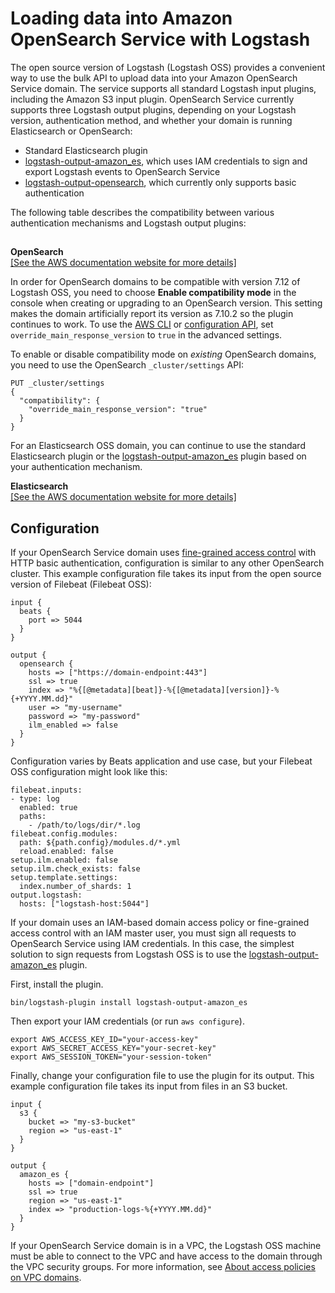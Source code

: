 # Loading data into Amazon OpenSearch Service with Logstash<a name="managedomains-logstash"></a>

The open source version of Logstash \(Logstash OSS\) provides a convenient way to use the bulk API to upload data into your Amazon OpenSearch Service domain\. The service supports all standard Logstash input plugins, including the Amazon S3 input plugin\. OpenSearch Service currently supports three Logstash output plugins, depending on your Logstash version, authentication method, and whether your domain is running Elasticsearch or OpenSearch:
+ Standard Elasticsearch plugin
+ [logstash\-output\-amazon\_es](https://github.com/opensearch-project/logstash-output-opensearch), which uses IAM credentials to sign and export Logstash events to OpenSearch Service
+ [logstash\-output\-opensearch](https://github.com/opensearch-project/logstash-output-opensearch), which currently only supports basic authentication

The following table describes the compatibility between various authentication mechanisms and Logstash output plugins:

## <a name="logstash-prereq"></a>


**OpenSearch**  
[\[See the AWS documentation website for more details\]](http://docs.aws.amazon.com/opensearch-service/latest/developerguide/managedomains-logstash.html)

In order for OpenSearch domains to be compatible with version 7\.12 of Logstash OSS, you need to choose **Enable compatibility mode** in the console when creating or upgrading to an OpenSearch version\. This setting makes the domain artificially report its version as 7\.10\.2 so the plugin continues to work\. To use the [AWS CLI](https://docs.aws.amazon.com/cli/latest/reference/es/) or [configuration API](configuration-api.md), set `override_main_response_version` to `true` in the advanced settings\.

To enable or disable compatibility mode on *existing* OpenSearch domains, you need to use the OpenSearch `_cluster/settings` API:

```
PUT _cluster/settings
{
  "compatibility": {
    "override_main_response_version": "true" 
  }
}
```

For an Elasticsearch OSS domain, you can continue to use the standard Elasticsearch plugin or the [logstash\-output\-amazon\_es](https://github.com/awslabs/logstash-output-amazon_es) plugin based on your authentication mechanism\. 


**Elasticsearch**  
[\[See the AWS documentation website for more details\]](http://docs.aws.amazon.com/opensearch-service/latest/developerguide/managedomains-logstash.html)

## Configuration<a name="logstash-config"></a>

If your OpenSearch Service domain uses [fine\-grained access control](fgac.md) with HTTP basic authentication, configuration is similar to any other OpenSearch cluster\. This example configuration file takes its input from the open source version of Filebeat \(Filebeat OSS\):

```
input {
  beats {
    port => 5044
  }
}

output {
  opensearch {
    hosts => ["https://domain-endpoint:443"]
    ssl => true
    index => "%{[@metadata][beat]}-%{[@metadata][version]}-%{+YYYY.MM.dd}"
    user => "my-username"
    password => "my-password"
    ilm_enabled => false
  }
}
```

Configuration varies by Beats application and use case, but your Filebeat OSS configuration might look like this:

```
filebeat.inputs:
- type: log
  enabled: true
  paths:
    - /path/to/logs/dir/*.log
filebeat.config.modules:
  path: ${path.config}/modules.d/*.yml
  reload.enabled: false
setup.ilm.enabled: false
setup.ilm.check_exists: false
setup.template.settings:
  index.number_of_shards: 1
output.logstash:
  hosts: ["logstash-host:5044"]
```

If your domain uses an IAM\-based domain access policy or fine\-grained access control with an IAM master user, you must sign all requests to OpenSearch Service using IAM credentials\. In this case, the simplest solution to sign requests from Logstash OSS is to use the [logstash\-output\-amazon\_es](https://github.com/opensearch-project/logstash-output-opensearch) plugin\. 

First, install the plugin\.

```
bin/logstash-plugin install logstash-output-amazon_es
```

Then export your IAM credentials \(or run `aws configure`\)\.

```
export AWS_ACCESS_KEY_ID="your-access-key"
export AWS_SECRET_ACCESS_KEY="your-secret-key"
export AWS_SESSION_TOKEN="your-session-token"
```

Finally, change your configuration file to use the plugin for its output\. This example configuration file takes its input from files in an S3 bucket\.

```
input {
  s3 {
    bucket => "my-s3-bucket"
    region => "us-east-1"
  }
}

output {
  amazon_es {
    hosts => ["domain-endpoint"]
    ssl => true
    region => "us-east-1"
    index => "production-logs-%{+YYYY.MM.dd}"
  }
}
```

If your OpenSearch Service domain is in a VPC, the Logstash OSS machine must be able to connect to the VPC and have access to the domain through the VPC security groups\. For more information, see [About access policies on VPC domains](vpc.md#vpc-security)\.